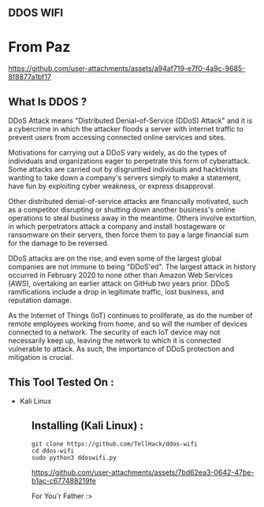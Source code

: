 ## DDOS WIFI


# From Paz


https://github.com/user-attachments/assets/a94af719-e7f0-4a9c-9685-8f8877a1bf17


## What Is DDOS ?

DDoS Attack means "Distributed Denial-of-Service (DDoS) Attack" and it is a cybercrime in which the attacker floods a server with internet traffic to prevent users from accessing connected online services and sites.

Motivations for carrying out a DDoS vary widely, as do the types of individuals and organizations eager to perpetrate this form of cyberattack. Some attacks are carried out by disgruntled individuals and hacktivists wanting to take down a company's servers simply to make a statement, have fun by exploiting cyber weakness, or express disapproval.

Other distributed denial-of-service attacks are financially motivated, such as a competitor disrupting or shutting down another business's online operations to steal business away in the meantime. Others involve extortion, in which perpetrators attack a company and install hostageware or ransomware on their servers, then force them to pay a large financial sum for the damage to be reversed.

DDoS attacks are on the rise, and even some of the largest global companies are not immune to being "DDoS'ed". The largest attack in history occurred in February 2020 to none other than Amazon Web Services (AWS), overtaking an earlier attack on GitHub two years prior. DDoS ramifications include a drop in legitimate traffic, lost business, and reputation damage.

As the Internet of Things (IoT) continues to proliferate, as do the number of remote employees working from home, and so will the number of devices connected to a network. The security of each IoT device may not necessarily keep up, leaving the network to which it is connected vulnerable to attack. As such, the importance of DDoS protection and mitigation is crucial.
 
## This Tool Tested On :
<ul>
  <li>Kali Linux</li>
<ul>




## Installing (Kali Linux) :

```
git clone https://github.com/TellHack/ddos-wifi
cd ddos-wifi
sudo python3 ddoswifi.py
```
https://github.com/user-attachments/assets/7bd62ea3-0642-47be-b1ac-c677488219fe
<p>For You'r Father :><P>
